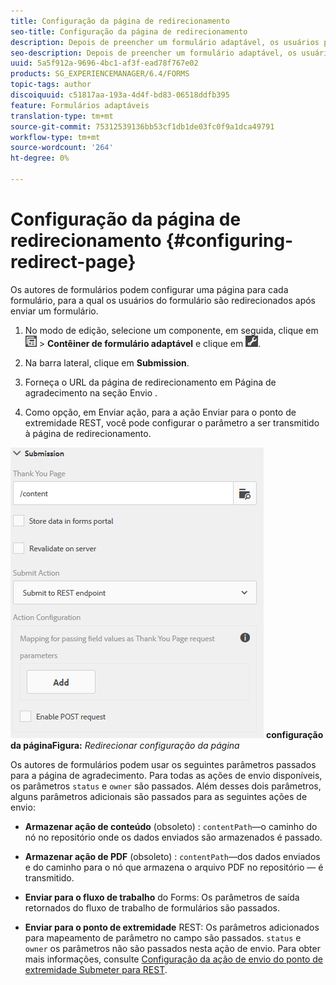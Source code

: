 ```yaml
---
title: Configuração da página de redirecionamento
seo-title: Configuração da página de redirecionamento
description: Depois de preencher um formulário adaptável, os usuários podem ser redirecionados para uma página da Web que os autores de formulários podem configurar ao criar o formulário.
seo-description: Depois de preencher um formulário adaptável, os usuários podem ser redirecionados para uma página da Web que os autores de formulários podem configurar ao criar o formulário.
uuid: 5a5f912a-9696-4bc1-af3f-ead78f767e02
products: SG_EXPERIENCEMANAGER/6.4/FORMS
topic-tags: author
discoiquuid: c51817aa-193a-4d4f-bd83-06518ddfb395
feature: Formulários adaptáveis
translation-type: tm+mt
source-git-commit: 75312539136bb53cf1db1de03fc0f9a1dca49791
workflow-type: tm+mt
source-wordcount: '264'
ht-degree: 0%

---
```



# Configuração da página de redirecionamento {#configuring-redirect-page}

Os autores de formulários podem configurar uma página para cada formulário, para a qual os usuários do formulário são redirecionados após enviar um formulário.

1. No modo de edição, selecione um componente, em seguida, clique em ![nível de campo](assets/field-level.png) > **Contêiner de formulário adaptável** e clique em ![cmppr](assets/cmppr.png).

1. Na barra lateral, clique em **Submission**.

1. Forneça o URL da página de redirecionamento em Página de agradecimento na seção Envio .
1. Como opção, em Enviar ação, para a ação Enviar para o ponto de extremidade REST, você pode configurar o parâmetro a ser transmitido à página de redirecionamento.

![Redirecionar ](assets/thank-you-setting-1.png)
**configuração da páginaFigura:** *Redirecionar configuração da página*

Os autores de formulários podem usar os seguintes parâmetros passados para a página de agradecimento. Para todas as ações de envio disponíveis, os parâmetros `status` e `owner` são passados. Além desses dois parâmetros, alguns parâmetros adicionais são passados para as seguintes ações de envio:

* **Armazenar ação de conteúdo**  (obsoleto) :  `contentPath`—o caminho do nó no repositório onde os dados enviados são armazenados é passado.

* **Armazenar ação de PDF**  (obsoleto) :  `contentPath`—dos dados enviados e do caminho para o nó que armazena o arquivo PDF no repositório — é transmitido.

* **Enviar para o fluxo de trabalho** do Forms: Os parâmetros de saída retornados do fluxo de trabalho de formulários são passados.

* **Enviar para o ponto de extremidade** REST: Os parâmetros adicionados para mapeamento de parâmetro no campo são passados. `status` e  `owner` os parâmetros não são passados nesta ação de envio. Para obter mais informações, consulte [Configuração da ação de envio do ponto de extremidade Submeter para REST](/help/forms/using/configuring-submit-actions.md).

